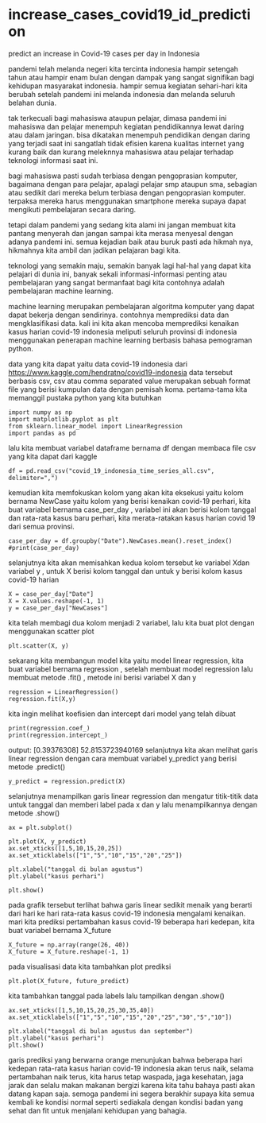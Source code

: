 # increase_cases_covid19_id_prediction
predict an increase in Covid-19 cases per day in Indonesia

pandemi telah melanda negeri kita tercinta indonesia hampir setengah tahun atau hampir enam bulan dengan dampak yang sangat signifikan bagi kehidupan masyarakat indonesia. hampir semua kegiatan sehari-hari kita berubah setelah pandemi ini melanda indonesia dan melanda seluruh belahan dunia.

tak terkecuali bagi mahasiswa ataupun pelajar, dimasa pandemi ini mahasiswa dan pelajar menempuh kegiatan pendidikannya lewat daring atau dalam jaringan. bisa dikatakan menempuh pendidikan dengan daring yang terjadi saat ini sangatlah tidak efisien karena kualitas internet yang kurang baik dan kurang meleknnya mahasiswa atau pelajar terhadap teknologi informasi saat ini.

bagi mahasiswa pasti sudah terbiasa dengan pengoprasian komputer, bagaimana dengan para pelajar, apalagi pelajar smp ataupun sma, sebagian atau sedikit dari mereka belum terbiasa dengan pengoprasian komputer. terpaksa mereka harus menggunakan smartphone mereka supaya dapat mengikuti pembelajaran secara daring.

tetapi dalam pandemi yang sedang kita alami ini jangan membuat kita pantang menyerah dan jangan sampai kita merasa menyesal dengan adanya pandemi ini. semua kejadian baik atau buruk pasti ada hikmah nya, hikmahnya kita ambil dan jadikan pelajaran bagi kita.

teknologi yang semakin maju, semakin banyak lagi hal-hal yang dapat kita pelajari di dunia ini, banyak sekali informasi-informasi penting atau pembelajaran yang sangat bermanfaat bagi kita contohnya adalah pembelajaran machine learning.

machine learning merupakan pembelajaran algoritma komputer yang dapat dapat bekerja dengan sendirinya. contohnya memprediksi data dan mengklasifikasi data.
kali ini kita akan mencoba memprediksi kenaikan kasus harian covid-19 indonesia meliputi seluruh provinsi di indonesia menggunakan penerapan machine learning berbasis bahasa pemograman python. 

data yang kita dapat yaitu data covid-19 indonesia dari https://www.kaggle.com/hendratno/covid19-indonesia
data tersebut berbasis csv, csv atau comma separated value merupakan sebuah format file yang berisi kumpulan data dengan pemisah koma.
pertama-tama kita memanggil pustaka python yang kita butuhkan
```
import numpy as np 
import matplotlib.pyplot as plt 
from sklearn.linear_model import LinearRegression 
import pandas as pd
```
lalu kita membuat variabel dataframe bernama df dengan membaca file csv yang kita dapat dari kaggle
```
df = pd.read_csv("covid_19_indonesia_time_series_all.csv", delimiter=",")
```
kemudian kita memfokuskan kolom yang akan kita eksekusi yaitu kolom bernama NewCase yaitu kolom yang berisi kenaikan covid-19 perhari, kita buat variabel bernama case_per_day , variabel ini akan berisi kolom tanggal dan rata-rata kasus baru perhari, kita merata-ratakan kasus harian covid 19 dari semua provinsi.
```
case_per_day = df.groupby("Date").NewCases.mean().reset_index()
#print(case_per_day)
```
selanjutnya kita akan memisahkan kedua kolom tersebut ke variabel Xdan variabel y , untuk X berisi kolom tanggal dan untuk y berisi kolom kasus covid-19 harian
```
X = case_per_day["Date"]
X = X.values.reshape(-1, 1)
y = case_per_day["NewCases"]
```
kita telah membagi dua kolom menjadi 2 variabel, lalu kita buat plot dengan menggunakan scatter plot
```
plt.scatter(X, y)
```
sekarang kita membangun model kita yaitu model linear regression, kita buat variabel bernama regression , setelah membuat model regression lalu membuat metode .fit() , metode ini berisi variabel X dan y
```
regression = LinearRegression()
regression.fit(X,y)
```
kita ingin melihat koefisien dan intercept dari model yang telah dibuat
```
print(regression.coef_)
print(regression.intercept_)
```
output:
[0.39376308]
52.8153723940169
selanjutnya kita akan melihat garis linear regression dengan cara membuat variabel y_predict yang berisi metode .predict()
```
y_predict = regression.predict(X)
```
selanjutnya menampilkan garis linear regression dan mengatur titik-titik data untuk tanggal dan memberi label pada x dan y lalu menampilkannya dengan metode .show()
```
ax = plt.subplot()

plt.plot(X, y_predict)
ax.set_xticks([1,5,10,15,20,25])
ax.set_xticklabels(["1","5","10","15","20","25"])

plt.xlabel("tanggal di bulan agustus")
plt.ylabel("kasus perhari")

plt.show()
```
pada grafik tersebut terlihat bahwa garis linear sedikit menaik yang berarti dari hari ke hari rata-rata kasus covid-19 indonesia mengalami kenaikan.
mari kita prediksi pertambahan kasus covid-19 beberapa hari kedepan, kita buat variabel bernama X_future
```
X_future = np.array(range(26, 40))
X_future = X_future.reshape(-1, 1)
```
pada visualisasi data kita tambahkan plot prediksi
```
plt.plot(X_future, future_predict)
```
kita tambahkan tanggal pada labels lalu tampilkan dengan .show()
```
ax.set_xticks([1,5,10,15,20,25,30,35,40])
ax.set_xticklabels(["1","5","10","15","20","25","30","5","10"])

plt.xlabel("tanggal di bulan agustus dan september")
plt.ylabel("kasus perhari")
plt.show()
```
garis prediksi yang berwarna orange menunjukan bahwa beberapa hari kedepan rata-rata kasus harian covid-19 indonesia akan terus naik, selama pertambahan naik terus, kita harus tetap waspada, jaga kesehatan, jaga jarak dan selalu makan makanan bergizi karena kita tahu bahaya pasti akan datang kapan saja.
semoga pandemi ini segera berakhir supaya kita semua kembali ke kondisi normal seperti sediakala dengan kondisi badan yang sehat dan fit untuk menjalani kehidupan yang bahagia.
